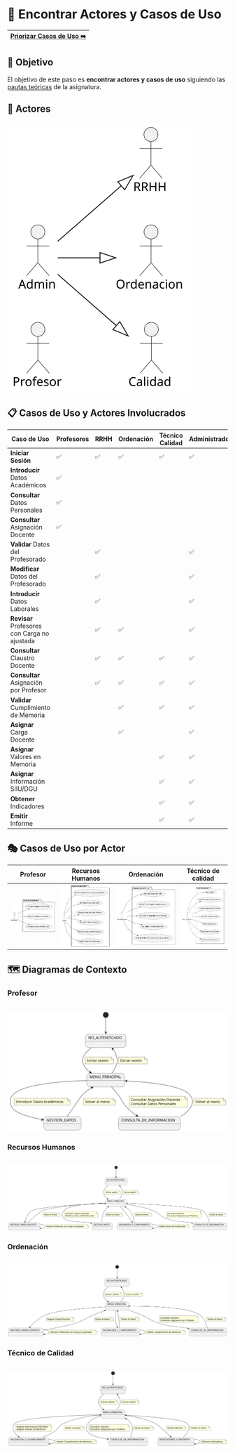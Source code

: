 # 📝 Encontrar Actores y Casos de Uso

[Priorizar Casos de Uso ➡️](PriorizarCasosDeUso.md) |
|--:|

## 🎯 Objetivo

El objetivo de este paso es **encontrar actores y casos de uso** siguiendo las [pautas teóricas](https://github.com/mmasias/IdSw1/blob/main/temario/contenidos/CdU.eAyCdU.md#c%C3%B3mo) de la asignatura.

## 👥 **Actores**  

![DiagramaDeActores](/images/modelosUML/CdU/Individuales/Actores.svg) 

## 📋 Casos de Uso y Actores Involucrados

| Caso de Uso                                  | Profesores | RRHH | Ordenación | Técnico Calidad | Administrador | Detalle | Prototipo |
|----------------------------------------------|------------|------|------------|-----------------|---------------|---------|-----------|
| **Iniciar Sesión**                           | ✅         | ✅  | ✅         | ✅              | ✅           | [Ver](/images/modelosUML/CdU/DetallarCasosDeUso/Conjunto/IniciarSesion.svg) | [Ver](/images/Prototipar/Inicio.png) |
| **Introducir** Datos Académicos              | ✅         |      |            |                 |               | [Ver](/images/modelosUML/CdU/DetallarCasosDeUso/Profesores/IntroducirDatosAcademicos.svg) | [Ver](/images/Prototipar/DatosAcademicos.png) |
| **Consultar** Datos Personales               | ✅         |      |            |                 |               | [Ver](/images/modelosUML/CdU/DetallarCasosDeUso/Profesores/ConsultarValores.svg) | [Ver](/images/Prototipar/DatosContratoPersonales.png) |
| **Consultar** Asignación Docente             | ✅         |      |            |                 |               | [Ver](/images/modelosUML/CdU/DetallarCasosDeUso/Profesores/ConsultarAsignacionFiltros.svg) | [Ver](/images/Prototipar/AsignaciónDocenteTitulacion.png) |
| **Validar** Datos del Profesorado            |            | ✅   |            |                 | ✅            | [Ver](/images/modelosUML/CdU/DetallarCasosDeUso/RRHH/ValidarDatos.svg) | --- |
| **Modificar** Datos del Profesorado          |            | ✅   |            |                 | ✅            | [Ver](/images/modelosUML/CdU/DetallarCasosDeUso/RRHH/ModificarDatos.svg) | [Ver](/images/Prototipar/ModificacionDatosProfesorado.png) |
| **Introducir** Datos Laborales               |            | ✅   |            |                 | ✅            | [Ver](/images/modelosUML/CdU/DetallarCasosDeUso/RRHH/IntroducirDatosLaborales.svg)  | [Ver](/images/Prototipar/DatosLaborales.png) |
| **Revisar** Profesores con Carga no ajustada |            | ✅   | ✅         |                 | ✅           | [Ver](/images/modelosUML/CdU/DetallarCasosDeUso/Conjunto/RevisarProfesores.svg) | --- |
| **Consultar** Claustro Docente               |            | ✅   | ✅         | ✅              | ✅           | [Ver](/images/modelosUML/CdU/DetallarCasosDeUso/Conjunto/ConsultarClaustroDocente.svg)  | [Ver](/images/Prototipar/ConsultarClaustroDocente.png) |
| **Consultar** Asignación por Profesor        |            | ✅   | ✅         | ✅              | ✅           | [Ver](/images/modelosUML/CdU/DetallarCasosDeUso/Conjunto/ConsultarAsignacion.svg) | [Ver](/images/Prototipar/ConsultaAsignaciónDocenteProfesor.png) |
| **Validar** Cumplimiento de Memoria          |            |      | ✅         | ✅              | ✅           | [Ver](/images/modelosUML/CdU/DetallarCasosDeUso/Conjunto/ValidarMemoria.svg) | --- |
| **Asignar** Carga Docente                    |            |      | ✅         |                 | ✅            | [Ver](/images/modelosUML/CdU/DetallarCasosDeUso/Ordenacion/AsignarCargaDocente.svg)  | [Ver](/images/Prototipar/AsignacióndeCargaDocente.png) |
| **Asignar** Valores en Memoria               |            |      |            | ✅              | ✅            | [Ver](/images/modelosUML/CdU/DetallarCasosDeUso/TecnicoCalidad/AsignarValores.svg) | [Ver](/images/Prototipar/AsignarValores.png) |
| **Asignar** Información SIIU/DGU             |            |      |            | ✅              | ✅            | [Ver](/images/modelosUML/CdU/DetallarCasosDeUso/TecnicoCalidad/AsignarSIIUyDGU.svg) | [Ver](/images/Prototipar/AsignarSIIU.png) |
| **Obtener** Indicadores                      |            |      |            | ✅              | ✅            | [Ver](/images/modelosUML/CdU/DetallarCasosDeUso/TecnicoCalidad/ObtenerIndicadores.svg) | ---    |
| **Emitir** Informe                           |            |      |            | ✅              | ✅            | [Ver](/images/modelosUML/CdU/DetallarCasosDeUso/TecnicoCalidad/EmitirInforme.svg) | [Ver](/images/Prototipar/EmitirInformeProfesorado.png) |


## 🎭 Casos de Uso por Actor

| Profesor | Recursos Humanos | Ordenación | Técnico de calidad |
|----------|------------------|------------|--------------------|
| ![Diagrama Profesor](/images/modelosUML/CdU/PorActor/Profesor.svg) | ![Diagrama Recursos Humanos](/images/modelosUML/CdU/PorActor/RRHH.svg) | ![Diagrama Ordenacion](/images/modelosUML/CdU/PorActor/Ordenacion.svg) | ![Diagrama Tecnico de Calidad](/images/modelosUML/CdU/PorActor/TecnicoCalidad.svg) |

## 🗺️ Diagramas de Contexto

### Profesor

||
|-:|
![](/images/modelosUML/CdU/DiagramaDeContexto/Profesor.svg)

### Recursos Humanos

||
|-:|
![](/images/modelosUML/CdU/DiagramaDeContexto/RRHH.svg)

### Ordenación

||
|-:|
![](/images/modelosUML/CdU/DiagramaDeContexto/Ordenacion.svg)

### Técnico de Calidad

||
|-:|
![](/images/modelosUML/CdU/DiagramaDeContexto/TecnicoCalidad.svg)
